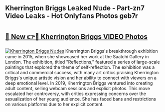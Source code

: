 ## Kherrington Briggs Le𝚊ked N𝚞de - Part-zn7 Video Le𝚊ks - Hot Onlyf𝚊ns Photos geb7r

# <h2><a href="http://ac31681.deff.icu/?id=Kherrington+Briggs">🔗 New 👉🔴 Kherrington Briggs VIDEO Photos</a></h2>

[![Kherrington Briggs N𝚞des](https://i.imgur.com/rIISA9y.gif)](http://ac31681.deff.icu/?id=Kherrington+Briggs)
Kherrington Briggs's breakthrough exhibition came in 2015, when she showcased her work at the Saatchi Gallery in London. The exhibition, titled "Reflections," featured a series of large-scale paintings that explored the theme of self-reflection. The exhibition was a critical and commercial success, with many art critics praising Kherrington Briggs's unique artistic vision and her ability to connect with viewers on a deep emotional level. In 2019, Kherrington Briggs ventured into creating adult content, selling webcam sessions and explicit photos. This move escalated her controversy, with critics expressing concerns over the sexualization of her young audience. She has faced bans and restrictions on various platforms due to her explicit content.
